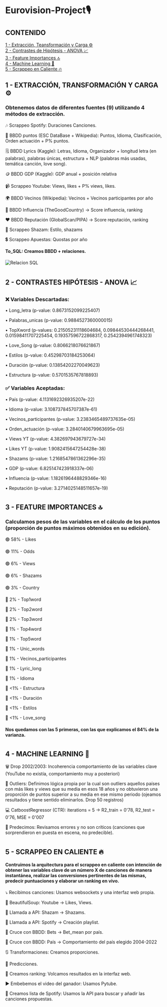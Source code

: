 # Eurovision-Project🎙️
## CONTENIDO
[1 - Extracción, Teansformación y Carga ⚙️](#ETL) <br />
[2 - Contrastes de Hipótesis - ANOVA 📈](#CH)<br />
[3 - Feature Importances 🔝](#FI)<br />
[4 - Machine Learning 🤖](#ML)<br />
[5 - Scrappeo en Caliente 🔥](#SC)<br />
 
   



## 1 - EXTRACCIÓN, TRANSFORMACIÓN Y CARGA ⚙️ <a name="ETL"/>
### Obtenemos datos de diferentes fuentes (9) utilizando 4 métodos de extracción.
🎶 Scrappeo Spotify: Duraciones Canciones.

💯 BBDD puntos (ESC DataBase + Wikipedia): Puntos, Idioma, Clasificación, Orden actuación + P% puntos.

🗒️ BBDD Lyrics (Kaggle): Letras, Idioma, Organizador + longitud letra (en palabras), palabras únicas, estructura + NLP (palabras más usadas, temática canción, love song).

🪙 BBDD GDP (Kaggle): GDP anual + posición relativa

📹 Scrappeo Youtube: Views, likes + P% views, likes.

🌍 BBDD Vecinos (Wikipedia): Vecinos + Vecinos participantes por año

💪 BBDD Influencia (TheGoodCountry) -> Score influencia, ranking

❤️ BBDD Reputación (GlobalScan/PIPA) -> Score reputación, ranking

🔎 Scrappeo Shazam: Estilo, shazams

💲 Scrappeo Apuestas: Quostas por año

#### To_SQL: Creamos BBDD + relaciones.
  ![Relacion SQL](https://user-images.githubusercontent.com/109532909/199720601-ac85abec-89a8-4f27-b560-5d8d60c43d11.jpg)

#

## 2 - CONTRASTES HIPÓTESIS - ANOVA 📈 <a name="CH"/>

### ❌ Variables Descartadas:
• Long_letra (p-value: 0.8673152099225407)

• Palabras_unicas (p-value: 0.9884527360000015)

• TopXword (p-values: 0.21505231118604684, 0.09844530444268441, 0.01598411707225454, 0.19357596722868317, 0.2542394961748323)

• Love_Song (p-value: 0.8066218076621867)

• Estilos (p-value: 0.45298703184253064)

• Duración (p-value: 0.13854202270049623)

• Estructura (p-value: 0.5701535767818893)

### ✅ Variables Aceptadas:

• País (p-value: 4.1131692326935207e-22)

• Idioma (p-value: 3.108737845707387e-61)

• Vecinos_participantes (p-value: 3.2383465489737635e-05)

• Orden_actuación (p-value: 3.2840140679963695e-05)

• Views YT (p-value: 4.382697943679727e-34)

• Likes YT (p-value: 1.9082415647254428e-38)

• Shazams (p-value: 1.2168547861362296e-35)

• GDP (p-value: 6.825147423918337e-06)

• Influencia (p-value: 1.1826196448829346e-16)

• Reputación (p-value: 3.2714025148511657e-19)
#
## 3 - FEATURE IMPORTANCES 🔝 <a name="FI"/>
### Calculamos pesos de las variables en el cálculo de los puntos (proporción de puntos máximos obtenidos en su edición).

🟢 58% - Likes 

🟢 11% - Odds

🟢 6% - Views

🟢 6% - Shazams

🟢 3% - Country

🔴 2% - Top1word

🔴 2% - Top2word

🔴 2% - Top3word

🔴 1% - Top4word

🔴 1% - Top5word

🔴 1% - Unic_words

🔴 1% - Vecinos_participantes

🔴 1% - Lyric_long

🔴 1% - Idioma

🔴 <1% - Estructura

🔴 <1% - Duración

🔴 <1% - Estilos

🔴 <1% - Love_song 

#### Nos quedamos con las 5 primeras, con las que explicamos el 84% de la varianza.
#

## 4 - MACHINE LEARNING 🤖 <a name="ML"/>

🗑️ Drop 2002/2003: Incoherencia comportamiento de las variables clave (YouTube no existía, comportamiento muy a posteriori)

🤥 Outliers: Definimos lógica propia por la cual son outliers aquellos países con más likes y views que su media en esos 18 años y no obtuvieron una proporción de puntos superior a su media en ese mismo periodo (ojeamos resultados y tiene sentido eliminarlos. Drop 50 registros) 

💻 CatboostRegressor (CTR): iterations = 5 -> R2_train = 0'78, R2_test = 0'76, MSE = 0'007

🤔 Predecimos: Revisamos errores y no son críticos (canciones que sorprendieron en puesta en escena, no predecible).

#
## 5 - SCRAPPEO EN CALIENTE 🔥 <a name="SC"/>
#### Contruimos la arquitectura para el scrappeo en caliente con intención de obtener las variables clave de un número X de canciones de manera instantánea, realizar las conversiones pertinentes de las mismas, predecir puntuaciones y elaborar un ranking en vivo.

⤵️ Recibimos canciones: Usamos websockets y una interfaz web propia.

🔎 BeautifulSoup: Youtube -> Likes, Views.

🔎 Llamada a API: Shazam -> Shazams.

🔎 Llamada a API: Spotify -> Creación playlist.

🔎 Cruce con BBDD: Bets -> Bet_mean por país.

🔎 Cruce con BBDD: País -> Comportamiento del país elegido 2004-2022

🔃 Transformaciones: Creamos proporciones.

🤔 Predicciones.

📝 Creamos ranking: Volcamos resultados en la interfaz web.

▶️ Embebemos el video del ganador: Usamos Pytube.

🎵 Creamos lista de Spotify: Usamos la API para buscar y añadir las canciones propuestas.





